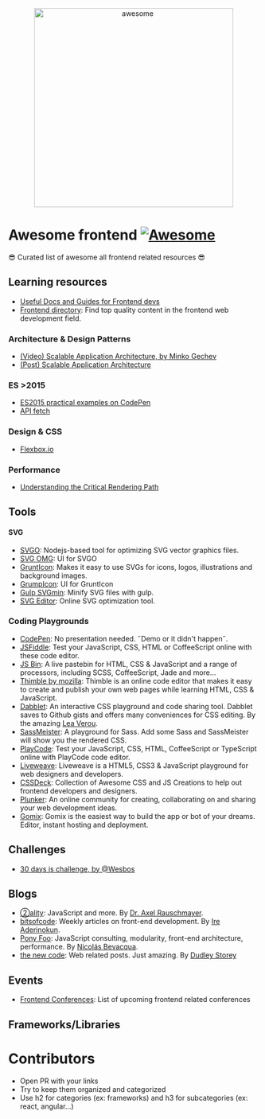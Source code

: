 <div align="center">
	<img width="400" src="https://rawgit.com/AlicanteFrontend/awesome-frontend/master/media/awesome.svg" alt="awesome">
	<br>
</div>

# Awesome frontend [![Awesome](https://cdn.rawgit.com/sindresorhus/awesome/d7305f38d29fed78fa85652e3a63e154dd8e8829/media/badge.svg)](https://github.com/sindresorhus/awesome)
😎  Curated list of awesome all frontend related resources 😎

## Learning resources
- [Useful Docs and Guides for Frontend devs](https://medium.com/web-development-zone/useful-docs-and-guides-for-front-end-developers-6a13fc395783#.y4gf4yfsb)
- [Frontend directory](https://frontend.directory): Find top quality content in the frontend web development field.

### Architecture & Design Patterns

- [(Video) Scalable Application Architecture, by Minko Gechev](https://www.youtube.com/watch?v=gtOPAj9_FSM)
- [(Post) Scalable Application Architecture](http://blog.mgechev.com/2016/04/10/scalable-javascript-single-page-app-angular2-application-architecture/)

### ES >2015

- [ES2015 practical examples on CodePen](https://codepen.io/k3no/post/es6-sampler-6-odds-ends)
- [API fetch](https://www.funcion13.com/el-api-fetch-de-javascript/)

### Design & CSS

- [Flexbox.io](http://flexbox.io)

### Performance
- [Understanding the Critical Rendering Path](https://bitsofco.de/understanding-the-critical-rendering-path/)


## Tools

#### SVG

- [SVGO](https://github.com/svg/svgo): Nodejs-based tool for optimizing SVG vector graphics files.
- [SVG OMG](https://jakearchibald.github.io/svgomg/): UI for SVGO
- [GruntIcon](http://www.grunticon.com/): Makes it easy to use SVGs for icons, logos, illustrations and background images.
- [GrumpIcon](http://www.grumpicon.com/): UI for GruntIcon
- [Gulp SVGmin](https://github.com/ben-eb/gulp-svgmin): Minify SVG files with gulp.
- [SVG Editor](https://petercollingridge.appspot.com/svg-editor): Online SVG optimization tool.

### Coding Playgrounds
- [CodePen](http://codepen.io/): No presentation needed. ˝Demo or it didn't happen˝.
- [JSFiddle](http://jsfiddle.net/): Test your JavaScript, CSS, HTML or CoffeeScript online with these code editor.
- [JS Bin](http://jsbin.com/): A live pastebin for HTML, CSS & JavaScript and a range of processors, including SCSS, CoffeeScript, Jade and more...
- [Thimble by mozilla](https://thimble.mozilla.org/): Thimble is an online code editor that makes it easy to create and publish your own web pages while learning HTML, CSS & JavaScript.
- [Dabblet](http://dabblet.com/): An interactive CSS playground and code sharing tool. Dabblet saves to Github gists and offers many conveniences for CSS editing. By the amazing [Lea Verou](https://github.com/leaverou/).
- [SassMeister](http://www.sassmeister.com/): A playground for Sass. Add some Sass and SassMeister will show you the rendered CSS.
- [PlayCode](https://playcode.io/): Test your JavaScript, CSS, HTML, CoffeeScript or TypeScript online with PlayCode code editor.
- [Liveweave](http://liveweave.com/): Liveweave is a HTML5, CSS3 &amp; JavaScript playground for web designers and developers.
- [CSSDeck](http://cssdeck.com/): Collection of Awesome CSS and JS Creations to help out frontend developers and designers.
- [Plunker](http://plnkr.co/): An online community for creating, collaborating on and sharing your web development ideas.
- [Gomix](https://gomix.com/): Gomix is the easiest way to build the app or bot of your dreams. Editor, instant hosting and deployment.


## Challenges

- [30 days js challenge, by @Wesbos](https://javascript30.com/)

## Blogs

- [②ality](http://www.2ality.com/): JavaScript and more. By [Dr. Axel Rauschmayer](https://github.com/rauschma).
- [bitsofcode](https://bitsofco.de/): Weekly articles on front-end development. By [Ire Aderinokun](https://github.com/ireade).
- [Pony Foo](https://ponyfoo.com/): JavaScript consulting, modularity, front-end architecture, performance. By [Nicolás Bevacqua](https://github.com/bevacqua).
- [the new code](http://thenewcode.com/): Web related posts. Just amazing. By [Dudley Storey](https://github.com/dudleystorey)

## Events

- [Frontend Conferences](https://github.com/frontendfront/front-end-conferences): List of upcoming frontend related conferences

## Frameworks/Libraries

# Contributors
- Open PR with your links
- Try to keep them organized and categorized
- Use h2 for categories (ex: frameworks) and h3 for subcategories (ex: react, angular...)

